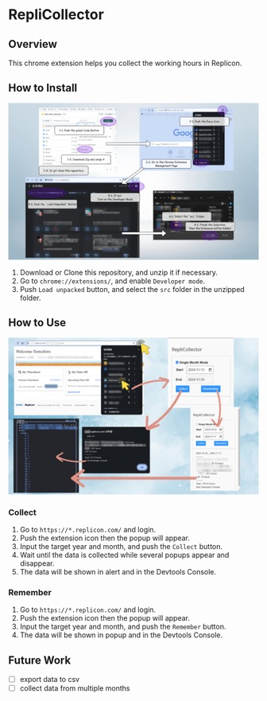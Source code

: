 # RepliCollector

## Overview

This chrome extension helps you collect the working hours in Replicon.

## How to Install

<img src="./img/tutorial_manually-install-chrome-extension.png" max-height="30vh" max-width="80vw">

1. Download or Clone this repository, and unzip it if necessary.
2. Go to `chrome://extensions/`, and enable `Developer mode`.
3. Push `Load unpacked` button, and select the `src` folder in the unzipped folder.

## How to Use

<img src="./img/intro-rep-usage.png" max-height="30vh" max-width="80vw">

### Collect

1. Go to `https://*.replicon.com/` and login.
2. Push the extension icon then the popup will appear.
3. Input the target year and month, and push the `Collect` button.
4. Wait until the data is collected while several popups appear and disappear.
5. The data will be shown in alert and in the Devtools Console.

### Remember

1. Go to `https://*.replicon.com/` and login.
2. Push the extension icon then the popup will appear.
3. Input the target year and month, and push the `Remember` button.
4. The data will be shown in popup and in the Devtools Console.

## Future Work

- [ ] export data to csv
- [ ] collect data from multiple months
